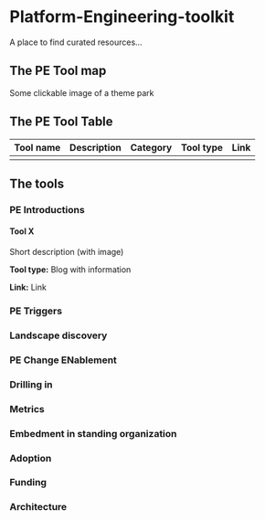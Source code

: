 # Platform-Engineering-toolkit
A place to find curated resources...

## The PE Tool map
Some clickable image of a theme park

## The PE Tool Table
| Tool name | Description | Category | Tool type | Link | 
| --- | --- | --- | --- | --- |
| | | | | |

## The tools

### PE Introductions

#### Tool X
Short description (with image)

**Tool type:** Blog with information

**Link:** Link

### PE Triggers

### Landscape discovery

### PE Change ENablement

### Drilling in

### Metrics

### Embedment in standing organization

### Adoption

### Funding

### Architecture
